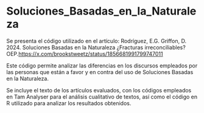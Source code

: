 # Soluciones_Basadas_en_la_Naturaleza
Se presenta el código utilizado en el artículo:
Rodríguez, E.G. Griffon, D. 2024. Soluciones Basadas en la Naturaleza ¿Fracturas irreconciliables? OEP.https://x.com/brookstweetz/status/1856681991799747011
 
Este código permite analizar las diferencias en los discursos empleados por las personas que están a favor y en contra del uso de Soluciones Basadas en la Naturaleza.

Se incluye el texto de los artículos evaluados, con los códigos empleados en Tam Analyser para el análisis cualitativo de textos, así como el código en R utilizado para analizar los resultados  obtenidos.
